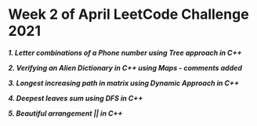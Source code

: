 # Week 2 of April LeetCode Challenge 2021

***1. Letter combinations of a Phone number using Tree approach in C++***

***2. Verifying an Alien Dictionary in C++ using Maps - comments added***

***3. Longest increasing path in matrix using Dynamic Approach in C++***

***4. Deepest leaves sum using DFS in C++***

***5. Beautiful arrangement || in C++***

